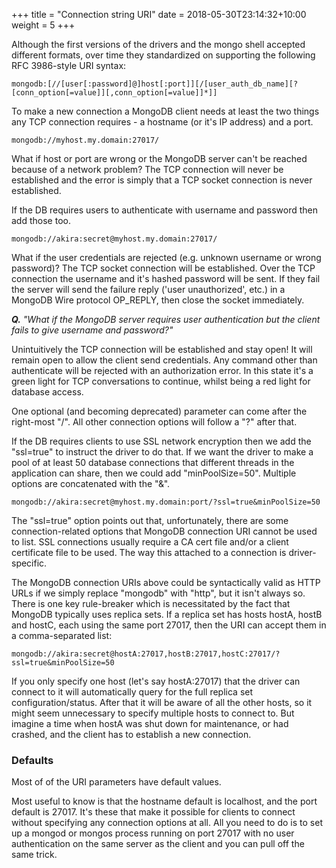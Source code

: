 +++
title = "Connection string URI"
date =  2018-05-30T23:14:32+10:00
weight = 5
+++

Although the first versions of the drivers and the mongo shell accepted different formats, over time they standardized on supporting the following RFC 3986-style URI syntax:

`mongodb:[//[user[:password]@]host[:port]][/[user_auth_db_name][?[conn_option[=value]][,conn_option[=value]]*]]`

To make a new connection a MongoDB client needs at least the two things any TCP connection requires - a hostname (or it's IP address) and a port.

`mongodb://myhost.my.domain:27017/`

What if host or port are wrong or the MongoDB server can't be reached because of a network problem?
The TCP connection will never be established and the error is simply that a TCP socket connection is never established.

If the DB requires users to authenticate with username and password then add those too.

`mongodb://akira:secret@myhost.my.domain:27017/`

What if the user credentials are rejected (e.g. unknown username or wrong password)? 
The TCP socket connection will be established. Over the TCP connection the username and it's hashed password will be sent. If they fail the server will send the failure reply ('user unauthorized', etc.) in a MongoDB Wire protocol OP_REPLY, then close the socket immediately.

_**Q.** "What if the MongoDB server requires user authentication but the client fails to give username and password?"_

Unintuitively the TCP connection will be established and stay open! It will remain open to allow the client send credentials. Any command other than authenticate will be rejected with an authorization error. In this state it's a green light for TCP conversations to continue, whilst being a red light for database access.

One optional (and becoming deprecated) parameter can come after the right-most "/". All other connection options will follow a "?" after that.

If the DB requires clients to use SSL network encryption then we add the "ssl=true" to instruct the driver to do that. If we want the driver to make a pool of at least 50 database connections that different threads in the application can share, then we could add "minPoolSize=50". Multiple options are concatenated with the "&".

`mongodb://akira:secret@myhost.my.domain:port/?ssl=true&minPoolSize=50`

The "ssl=true" option points out that, unfortunately, there are some connection-related options that MongoDB connection URI cannot be used to list. SSL connections usually require a CA cert file and/or a client certificate file to be used. The way this attached to a connection is driver-specific.

The MongoDB connection URIs above could be syntactically valid as HTTP URLs if we simply replace "mongodb" with "http", but it isn't always so. There is one key rule-breaker which is necessitated by the fact that MongoDB typically uses replica sets. If a replica set has hosts hostA, hostB and hostC, each using the same port 27017, then the URI can accept them in a comma-separated list:

`mongodb://akira:secret@hostA:27017,hostB:27017,hostC:27017/?ssl=true&minPoolSize=50`

If you only specify one host (let's say hostA:27017) that the driver can connect to it will automatically query for the full replica set configuration/status. After that it will be aware of all the other hosts, so it might seem unnecessary to specify multiple hosts to connect to. But imagine a time when hostA was shut down for maintenance, or had crashed, and the client has to establish a new connection. 

### Defaults

Most of of the URI parameters have default values.

Most useful to know is that the hostname default is localhost, and the port default is 27017. It's these that make it possible for clients to connect without specifying any connection options at all. All you need to do is to set up a mongod or mongos process running on port 27017 with no user authentication on the same server as the client and you can pull off the same trick.